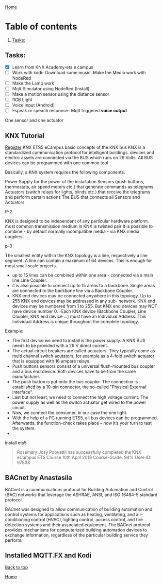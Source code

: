 [Home](https://github.com/AnastasiiaMishchenko/Internationals/blob/master/Rosemary%20Poovattil/Portfolio.md)

# Table of contents

1. [Tasks:](#task)


## Tasks: <a name="task"></a>

- [x] Learn from KNX Academy-ets e campus
- [ ] Work with kodi- Download some music. Make the Media work with NodeRed
- [ ] Make the Lamp work
- [ ] Mqtt Simulator using NodeRed (Install) 
- [ ] Make a motion sensor using the distance sensor 
- [ ] RGB Light
- [ ] Voice input (Android)
- [ ] Espeak or speach response- Mqtt triggered **voice output**

One sensor and one actuator

## KNX Tutorial

[Register](https://my.knx.org/account/register)
KNX ETS5 eCampus
basic concepts of the KNX bus
KNX is a standardized communication protocol for intelligent buildings. 
devices and electric assets are connected via the BUS which runs on 29 Volts.
All BUS devices can be programmed with one common tool
 
 
Basically, a KNX system requires the following components:

Power Supply for the power of the installation
Sensors (push buttons, thermostats, air speed meters etc.) that generate commands as telegrams
Actuators (switch relays for lights, blinds etc.) that receive the telegrams and perform certain actions
The BUS that connects all Sensors and Actuators

P-2

KNX is designed to be independent of any particular hardware platform.
most common transmission medium in KNX is twisted pair
It is possible to combine - by default normally incompatible media - via KNX media couplers.

p-3

The smallest entity within the KNX topology is a line, respectively a line segment. A line can contain a maximum of 64 devices. This is enough for most small scale projects. 

- up to 15 lines can be combined within one area - connected via a main line.Line Coupler. 
- it is also possible to connect up to 15 areas to a backbone. Single areas are connected to the backbone line via a Backbone Coupler. 
- KNX end devices may be connected anywhere in this topology. Up to 255 KNX end devices may be addressed in any sub- network. KNX end devices may be numbered from 1 to 255. But KNX end devices may NOT have device number 0. 
-Each KNX device (Backbone Coupler, Line Coupler, KNX end device ...) must have an Individual Address. This Individual Address is unique throughout the complete topology. 

Example:

- The first device we need to install is the power supply. A KNX BUS needs to be provided with a 29 V direct current.
- The actual circuit breakers are called actuators. They typically come as multi channel switch acutators, for example as a 4-fold switch actuator that is equipped with 16 ampere relays.
- Push buttons sensors consist of a universal flush-mounted bus coupler and a bus end device. Both devices have to be from the same manufacturer.
- The push button is put onto the bus coupler. The connection is established by a 10-pin connector, the so-called "Physical External Interface".
- Last but not least, we need to connect the high voltage current. The power supply as well as the switch actuator get wired to the power circuit.
- Now, we connect the consumer, in our case the one light.
- With the help of a PC running ETS5, all bus devices can be programmed. Afterwards, the function-check takes place – now it’s your turn to test the system.
-

install ets5

> Rosemary Josy Poovattil
has successfully completed the KNX eCampus
ETS Course
10th April 2018
Course-Grade: 94%
User-ID: 97838

## BACnet by Anastasiia 

BACnet is a communications protocol for Building Automation and Control (BAC) networks that leverage the ASHRAE, ANSI, and ISO 16484-5 standard protocol.

BACnet was designed to allow communication of building automation and control systems for applications such as heating, ventilating, and air-conditioning control (HVAC), lighting control, access control, and fire detection systems and their associated equipment. The BACnet protocol provides mechanisms for computerized building automation devices to exchange information, regardless of the particular building service they perform.


## Installed MQTT.FX and Kodi

<a href="#top">Back to top</a>

[Home](https://github.com/AnastasiiaMishchenko/Internationals/blob/master/Rosemary%20Poovattil/Portfolio.md)
